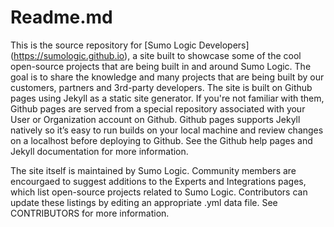 # Readme.md

This is the source repository for [Sumo Logic Developers] (https://sumologic.github.io), a site built to showcase some of the cool open-source projects that are being built in and around Sumo Logic. The goal is to share the knowledge and many projects that are being built by our customers, partners and 3rd-party developers. The site is built on Github pages using Jekyll as a static site generator. If you're not familiar with them, Github pages are served from a special repository associated with your User or Organization account on Github. Github pages supports Jekyll natively so it’s easy to run builds on your local machine and review changes on a localhost before deploying to Github. See the Github help pages and Jekyll documentation for more information.

The site itself is maintained by Sumo Logic. Community members are encourgaed to suggest additions to the Experts and Integrations pages, which list open-source projects related to Sumo Logic. Contributors can update these listings by editing an appropriate .yml data file. See CONTRIBUTORS for more information. 


